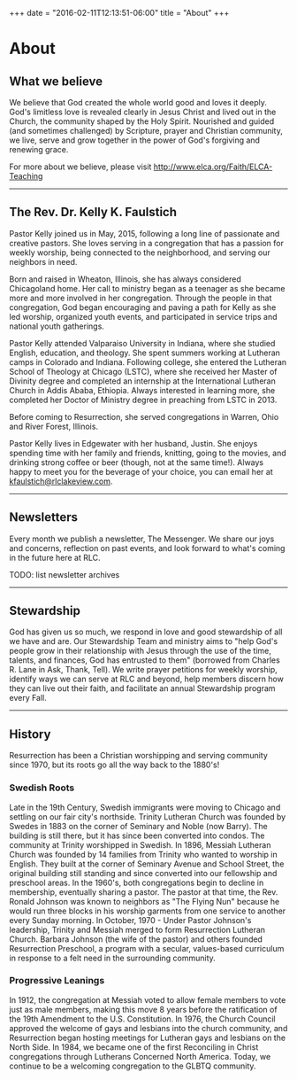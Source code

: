 +++
date = "2016-02-11T12:13:51-06:00"
title = "About"
+++

# About 

## What we believe
We believe that God created the whole world good and loves it deeply.  God's limitless love is revealed clearly in Jesus Christ and lived out in the Church, the community shaped by the Holy Spirit.  Nourished and guided (and sometimes challenged) by Scripture, prayer and Christian community, we live, serve and grow together in the power of God's forgiving and renewing grace.

For more about we believe, please visit http://www.elca.org/Faith/ELCA-Teaching

---

## The Rev. Dr. Kelly K. Faulstich
Pastor Kelly joined us in May, 2015, following a long line of passionate and creative pastors. She loves serving in a congregation that has a passion for weekly worship, being connected to the neighborhood, and serving our neighbors in need. 

Born and raised in Wheaton, Illinois, she has always considered Chicagoland home. Her call to ministry began as a teenager as she became more and more involved in her congregation. Through the people in that congregation, God began encouraging and paving a path for Kelly as she led worship, organized youth events, and participated in service trips and national youth gatherings. 

Pastor Kelly attended Valparaiso University in Indiana, where she studied English, education, and theology. She spent summers working at Lutheran camps in Colorado and Indiana. Following college, she entered the Lutheran School of Theology at Chicago (LSTC), where she received her Master of Divinity degree and completed an internship at the International Lutheran Church in Addis Ababa, Ethiopia. Always interested in learning more, she completed her Doctor of Ministry degree in preaching from LSTC in 2013. 

Before coming to Resurrection, she served congregations in Warren, Ohio and River Forest, Illinois. 

Pastor Kelly lives in Edgewater with her husband, Justin. She enjoys spending time with her family and friends, knitting, going to the movies, and drinking strong coffee or beer (though, not at the same time!). Always happy to meet you for the beverage of your choice, you can email her at [kfaulstich@rlclakeview.com](mailto:kfaulstich@rlclakeview.com). 

---

## Newsletters
Every month we publish a newsletter, The Messenger. We share our joys and concerns, reflection on past events, and look forward to what's coming in the future here at RLC.

TODO: list newsletter archives

---

## Stewardship
God has given us so much, we respond in love and good stewardship of all we have and are. Our Stewardship Team and ministry aims to "help God's people grow in their relationship with Jesus through the use of the time, talents, and finances, God has entrusted to them" (borrowed from Charles R. Lane in Ask, Thank, Tell). We write prayer petitions for weekly worship, identify ways we can serve at RLC and beyond, help members discern how they can live out their faith, and facilitate an annual Stewardship program every Fall. 

---

## History
Resurrection has been a Christian worshipping and serving community since 1970, but its roots go all the way back to the 1880's! 

### Swedish Roots
Late in the 19th Century, Swedish immigrants were moving to Chicago and settling on our fair city's northside. Trinity Lutheran Church was founded by Swedes in 1883 on the corner of Seminary and Noble (now Barry). The building is still there, but it has since been converted into condos. The community at Trinity worshipped in Swedish. In 1896, Messiah Lutheran Church was founded by 14 families from Trinity who wanted to worship in English. They built at the corner of Seminary Avenue and School Street, the original building still standing and since converted into our fellowship and preschool areas. In the 1960's, both congregations begin to decline in membership, eventually sharing a pastor. The pastor at that time, the Rev. Ronald Johnson was known to neighbors as "The Flying Nun" because he would run three blocks in his worship garments from one service to another every Sunday morning. In October, 1970 - Under Pastor Johnson's leadership, Trinity and Messiah merged to form Resurrection Lutheran Church.  Barbara Johnson (the wife of the pastor) and others founded Resurrection Preschool, a program with a secular, values-based curriculum in response to a felt need in the surrounding community.

### Progressive Leanings
In 1912, the congregation at Messiah voted to allow female members to vote just as male members, making this move 8 years before the ratification of the 19th Amendment to the U.S. Constitution. In 1976, the Church Council approved the welcome of gays and lesbians into the church community, and Resurrection began hosting meetings for Lutheran gays and lesbians on the North Side. In 1984, we became one of the first Reconciling in Christ congregations through Lutherans Concerned North America. Today, we continue to be a welcoming congregation to the GLBTQ community. 
